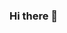 ### Hi there 👋

<!--
**Jiaaming/Jiaaming** is a ✨ _special_ ✨ repository because its `README.md` (this file) appears on your GitHub profile.

Here are some ideas to get you started:

- 🔭 I’m currently studying at ECNU
- 🌱 I’m currently learning Software Engineering
- 📫 How to reach me: jiaming20020607@gmail.com
- 😄 Pronouns: he/him
- [![Anurag's GitHub stats](https://github-readme-stats.vercel.app/api?username=Jiaaming)](https://github.com/anuraghazra/github-readme-stats)

-->
